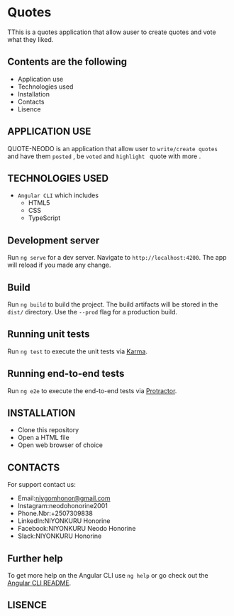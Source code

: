 # Quotes

TThis is a quotes application that allow auser to create quotes and vote what they liked.

## Contents are the following

+  Application use
+  Technologies used
+  Installation
+  Contacts
+  Lisence

## APPLICATION USE

QUOTE-NEODO is an application that allow user to `write/create quotes ` and have them `posted` , be `voted` and `highlight ` quote with more .


## TECHNOLOGIES USED 

+ `Angular CLI` which includes
    +  HTML5
    +  CSS 
    +  TypeScript

 ## Development server

 Run `ng serve` for a dev server. Navigate to `http://localhost:4200`. The app will reload if you made any change.  

## Build

Run `ng build` to build the project. The build artifacts will be stored in the `dist/` directory. Use the `--prod` flag for a production build.


## Running unit tests

Run `ng test` to execute the unit tests via [Karma](https://karma-runner.github.io).

## Running end-to-end tests

Run `ng e2e` to execute the end-to-end tests via [Protractor](http://www.protractortest.org/).

##  INSTALLATION 

+  Clone this repository
+  Open a HTML file
+  Open web browser of choice

##  CONTACTS
 
 For support contact us:

+  Email:niygomhonor@gmail.com
+  Instagram:neodohonorine2001
+  Phone.Nbr:+2507309838
+  LinkedIn:NIYONKURU Honorine
+  Facebook:NIYONKURU Neodo Honorine
+  Slack:NIYONKURU Honorine


## Further help

To get more help on the Angular CLI use `ng help` or go check out the [Angular CLI README](https://github.com/angular/angular-cli/blob/master/README.md).


## LISENCE